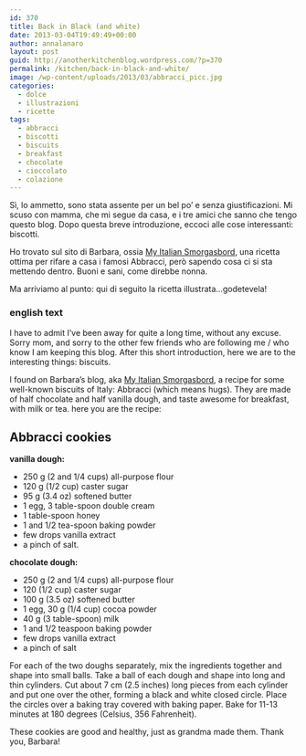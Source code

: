 ```yaml
---
id: 370
title: Back in Black (and white)
date: 2013-03-04T19:49:49+00:00
author: annalanaro
layout: post
guid: http://anotherkitchenblog.wordpress.com/?p=370
permalink: /kitchen/back-in-black-and-white/
image: /wp-content/uploads/2013/03/abbracci_picc.jpg
categories:
  - dolce
  - illustrazioni
  - ricette
tags:
  - abbracci
  - biscotti
  - biscuits
  - breakfast
  - chocolate
  - cioccolato
  - colazione
---
```

Sì, lo ammetto, sono stata assente per un bel po&#8217; e senza giustificazioni. Mi scuso con mamma, che mi segue da casa, e i tre amici che sanno che tengo questo blog. Dopo questa breve introduzione, eccoci alle cose interessanti: biscotti.

Ho trovato sul sito di Barbara, ossia <a title="My Italian Smorgasbord" href="http://www.myitaliansmorgasbord.com/2011/11/20/abbracci-chocolate-vanilla-hug-cookies/" target="_blank">My Italian Smorgasbord</a>, una ricetta ottima per rifare a casa i famosi Abbracci, però sapendo cosa ci si sta mettendo dentro. Buoni e sani, come direbbe nonna.

Ma arriviamo al punto: qui di seguito la ricetta illustrata&#8230;godetevela!

### english text

I have to admit I&#8217;ve been away for quite a long time, without any excuse. Sorry mom, and sorry to the other few friends who are following me / who know I am keeping this blog. After this short introduction, here we are to the interesting things: biscuits.

I found on Barbara&#8217;s blog, aka <a title="My Italian Smorgasbord" href="http://www.myitaliansmorgasbord.com/2011/11/20/abbracci-chocolate-vanilla-hug-cookies/" target="_blank">My Italian Smorgasbord</a>, a recipe for some well-known biscuits of Italy: Abbracci (which means hugs). They are made of half chocolate and half vanilla dough, and taste awesome for breakfast, with milk or tea. here you are the recipe:

## Abbracci cookies

**vanilla dough:**
* 250 g (2 and 1/4 cups) all-purpose flour
* 120 g (1/2 cup) caster sugar
* 95 g (3.4 oz) softened butter
* 1 egg, 3 table-spoon double cream
* 1 table-spoon honey
* 1 and 1/2 tea-spoon baking powder
* few drops vanilla extract
* a pinch of salt.

**chocolate dough:**
* 250 g (2 and 1/4 cups) all-purpose flour
* 120 (1/2 cup) caster sugar
* 100 g (3.5 oz) softened butter
* 1 egg, 30 g (1/4 cup) cocoa powder
* 40 g (3 table-spoon) milk
* 1 and 1/2 teaspoon baking powder
* few drops vanilla extract
* a pinch of salt

For each of the two doughs separately, mix the ingredients together and shape into small balls. Take a ball of each dough and shape into long and thin cylinders. Cut about 7 cm (2.5 inches) long pieces from each cylinder and put one over the other, forming a black and white closed circle. Place the circles over a baking tray covered with baking paper. Bake for 11-13 minutes at 180 degrees (Celsius, 356 Fahrenheit).

These cookies are good and healthy, just as grandma made them. Thank you, Barbara!